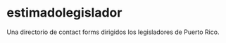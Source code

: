 estimadolegislador
==================

Una directorio de contact forms dirigidos los legisladores de Puerto Rico.
